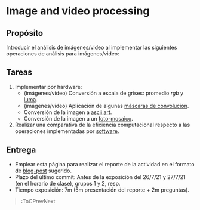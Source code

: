 # Image and video processing

## Propósito

Introducir el análisis de imágenes/video al implementar las siguientes operaciones de análisis para imágenes/video:

## Tareas

1. Implementar por hardware:
   * (imágenes/video) Conversión a escala de grises: promedio _rgb_ y [luma](https://en.wikipedia.org/wiki/HSL_and_HSV#Disadvantages).
   * (imágenes/video) Aplicación de algunas [máscaras de convolución](https://en.wikipedia.org/wiki/Kernel_(image_processing)).
   * Conversión de la imagen a [ascii art](https://en.wikipedia.org/wiki/ASCII_art).
   * Conversión de la imagen a un [foto-mosaico](https://en.wikipedia.org/wiki/Photographic_mosaic).
2. Realizar una comparativa de la eficiencia computacional respecto a las operaciones implementadas por [software](/docs/workshops/imaging).

## Entrega

* Emplear esta página para realizar el reporte de la actividad en el formato de [blog-post](/#grading) sugerido.
* Plazo del último commit: Antes de la exposición del 26/7/21 y 27/7/21 (en el horario de clase), grupos 1 y 2, resp.
* Tiempo exposición: 7m (5m presentación del reporte + 2m preguntas).

> :ToCPrevNext
